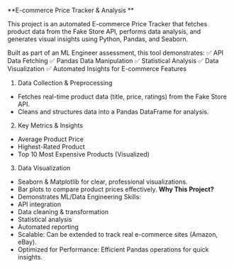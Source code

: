 **E-commerce Price Tracker & Analysis
**

This project is an automated E-commerce Price Tracker that fetches product data from the Fake Store API, performs data analysis, and generates visual insights using Python, Pandas, and Seaborn.

Built as part of an ML Engineer assessment, this tool demonstrates:
✅ API Data Fetching
✅ Pandas Data Manipulation
✅ Statistical Analysis
✅ Data Visualization
✅ Automated Insights for E-commerce
Features
1. Data Collection & Preprocessing
- Fetches real-time product data (title, price, ratings) from the Fake Store API.
- Cleans and structures data into a Pandas DataFrame for analysis.

2. Key Metrics & Insights
- Average Product Price
- Highest-Rated Product
- Top 10 Most Expensive Products (Visualized)
3. Data Visualization
- Seaborn & Matplotlib for clear, professional visualizations.
- Bar plots to compare product prices effectively.
**Why This Project?**
- Demonstrates ML/Data Engineering Skills:
- API integration
- Data cleaning & transformation
- Statistical analysis
- Automated reporting
- Scalable: Can be extended to track real e-commerce sites (Amazon, eBay).
- Optimized for Performance: Efficient Pandas operations for quick insights.
